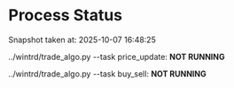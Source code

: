 # Process Status

Snapshot taken at: 2025-10-07 16:48:25

../wintrd/trade_algo.py --task price_update: **NOT RUNNING**

../wintrd/trade_algo.py --task buy_sell: **NOT RUNNING**

